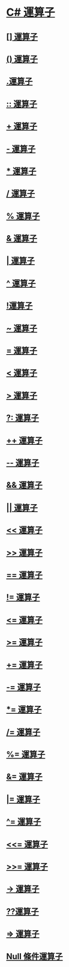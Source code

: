 # [C# 運算子](index.md)
## [[] 運算子](index-operator.md)
## [() 運算子](invocation-operator.md)
## [.運算子](member-access-operator.md)
## [:: 運算子](namespace-alias-qualifer.md)
## [+ 運算子](addition-operator.md)
## [- 運算子](subtraction-operator.md)
## [* 運算子](multiplication-operator.md)
## [/ 運算子](division-operator.md)
## [% 運算子](modulus-operator.md)
## [& 運算子](and-operator.md)
## [| 運算子](or-operator.md)
## [^ 運算子](xor-operator.md)
## [!運算子](logical-negation-operator.md)
## [~ 運算子](bitwise-complement-operator.md)
## [= 運算子](assignment-operator.md)
## [< 運算子](less-than-operator.md)
## [> 運算子](greater-than-operator.md)
## [?: 運算子](conditional-operator.md)
## [++ 運算子](increment-operator.md)
## [-- 運算子](decrement-operator.md)
## [&& 運算子](conditional-and-operator.md)
## [|| 運算子](conditional-or-operator.md)
## [<< 運算子](left-shift-operator.md)
## [>> 運算子](right-shift-operator.md)
## [== 運算子](equality-comparison-operator.md)
## [!= 運算子](not-equal-operator.md)
## [<= 運算子](less-than-equal-operator.md)
## [>= 運算子](greater-than-equal-operator.md)
## [+= 運算子](addition-assignment-operator.md)
## [-= 運算子](subtraction-assignment-operator.md)
## [*= 運算子](multiplication-assignment-operator.md)
## [/= 運算子](division-assignment-operator.md)
## [%= 運算子](modulus-assignment-operator.md)
## [&= 運算子](and-assignment-operator.md)
## [|= 運算子](or-assignment-operator.md)
## [^= 運算子](xor-assignment-operator.md)
## [<<= 運算子](left-shift-assignment-operator.md)
## [>>= 運算子](right-shift-assignment-operator.md)
## [-> 運算子](dereference-operator.md)
## [??運算子](null-conditional-operator.md)
## [=> 運算子](lambda-operator.md)
## [Null 條件運算子](null-conditional-operators.md)
